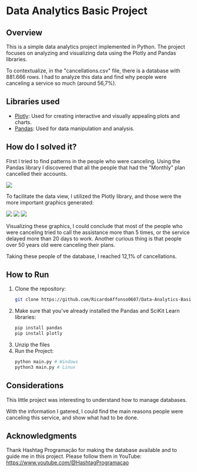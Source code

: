 # Data Analytics Basic Project

## Overview
This is a simple data analytics project implemented in Python. The project focuses on analyzing and visualizing data using the Plotly and Pandas libraries.

To contextualize, in the "cancellations.csv" file, there is a database with 881.666 rows. I had to analyze this data and find why people were canceling a service so much (around 56,7%).

## Libraries used
- [Plotly](https://plotly.com/): Used for creating interactive and visually appealing plots and charts.
- [Pandas](https://pandas.pydata.org/): Used for data manipulation and analysis.

## How do I solved it?
FIrst I tried to find patterns in the people who were canceling. Using the Pandas library I discovered that all the people that had the "Monthly" plan cancelled their accounts.

<img src="https://github.com/RicardoAffonso0607/Data-Analytics-Basic-Project/assets/127418054/57fbd782-7911-4d1d-969c-9ac221e20758" />

To facilitate the data view, I utilized the Plotly library, and those were the more important graphics generated:

<img src="https://github.com/RicardoAffonso0607/Data-Analytics-Basic-Project/assets/127418054/b9fd4ba3-db29-4056-b921-c71fb36880b2" />

<img src="https://github.com/RicardoAffonso0607/Data-Analytics-Basic-Project/assets/127418054/04c246f3-fbcc-40bd-8629-088bbf853ef7" />

<img src="https://github.com/RicardoAffonso0607/Data-Analytics-Basic-Project/assets/127418054/d6fc2a1e-8080-4640-8e33-95ec803c44a1" />

Visualizing these graphics, I could conclude that most of the people who were canceling tried to call the assistance more than 5 times, or the service delayed more than 20 days to work. Another curious thing is that people over 50
years old were canceling their plans.

Taking these people of the database, I reached 12,1% of cancellations.

## How to Run

1. Clone the repository:
   ````bash
   git clone https://github.com/RicardoAffonso0607/Data-Analytics-Basic-Project
2. Make sure that you've already installed the Pandas and SciKit Learn libraries:
   ```bash
   pip install pandas
   pip install plotly
3. Unzip the files
4. Run the Project:
   ```bash
   python main.py # Windows
   python3 main.py # Linux

## Considerations

This little project was interesting to understand how to manage databases.

With the information I gatered, I could find the main reasons people were canceling this service, and show what had to be done.

## Acknowledgments

Thank Hashtag Programação for making the database available and to guide me in this project. Please follow them in YouTube: https://www.youtube.com/@HashtagProgramacao

